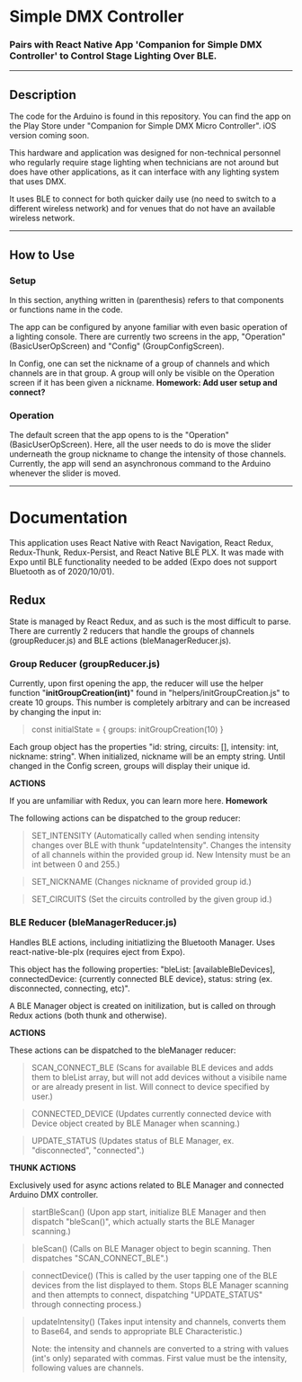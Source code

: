 # Simple DMX Controller

### Pairs with React Native App 'Companion for Simple DMX Controller' to Control Stage Lighting Over BLE.
---
## Description

The code for the Arduino is found in this repository. You can find the app on the Play Store under "Companion for Simple DMX Micro Controller". iOS version coming soon.

This hardware and application was designed for non-technical personnel who regularly require stage lighting when technicians are not around but does have other applications, as it can interface with any lighting system that uses DMX.

It uses BLE to connect for both quicker daily use (no need to switch to a different wireless network) and for venues that do not have an available wireless network.

---
## How to Use

### Setup

In this section, anything written in (parenthesis) refers to that components or functions name in the code.

The app can be configured by anyone familiar with even basic operation of a lighting console. There are currently two screens in the app, "Operation" (BasicUserOpScreen) and "Config" (GroupConfigScreen).

In Config, one can set the nickname of a group of channels and which channels are in that group. A group will only be visible on the Operation screen if it has been given a nickname. **Homework: Add user setup and connect?**

### Operation

The default screen that the app opens to is the "Operation" (BasicUserOpScreen). Here, all the user needs to do is move the slider underneath the group nickname to change the intensity of those channels. Currently, the app will send an asynchronous command to the Arduino whenever the slider is moved.

---
# Documentation

This application uses React Native with React Navigation, React Redux, Redux-Thunk, Redux-Persist, and React Native BLE PLX. It was made with Expo until BLE functionality needed to be added (Expo does not support Bluetooth as of 2020/10/01).

## Redux

State is managed by React Redux, and as such is the most difficult to parse. There are currently 2 reducers that handle the groups of channels (groupReducer.js) and BLE actions (bleManagerReducer.js).

### Group Reducer (groupReducer.js)

Currently, upon first opening the app, the reducer will use the helper function "**initGroupCreation(int)**" found in "helpers/initGroupCreation.js" to create 10 groups. This number is completely arbitrary and can be increased by changing the input in:

> const initialState = {
>   groups: initGroupCreation(10) 
> }

Each group object has the properties "id: string, circuits: [], intensity: int, nickname: string". When initialized, nickname will be an empty string. Until changed in the Config screen, groups will display their unique id.


**ACTIONS**

If you are unfamiliar with Redux, you can learn more here. **Homework**

The following actions can be dispatched to the group reducer:

>SET_INTENSITY (Automatically called when sending intensity changes over BLE with thunk "updateIntensity". Changes the intensity of all channels within the provided group id. New Intensity must be an int between 0 and 255.)

>SET_NICKNAME (Changes nickname of provided group id.)

>SET_CIRCUITS (Set the circuits controlled by the given group id.)

### **BLE Reducer (bleManagerReducer.js)**

Handles BLE actions, including initiatlizing the Bluetooth Manager. Uses react-native-ble-plx (requires eject from Expo).

This object has the following properties: "bleList: [availableBleDevices], connectedDevice: {currently connected BLE device}, status: string (ex. disconnected, connecting, etc)".

A BLE Manager object is created on initilization, but is called on through Redux actions (both thunk and otherwise).

**ACTIONS**

These actions can be dispatched to the bleManager reducer:

>SCAN_CONNECT_BLE (Scans for available BLE devices and adds them to bleList array, but will not add devices without a visibile name or are already present in list. Will connect to device specified by user.)

>CONNECTED_DEVICE (Updates currently connected device with Device object created by BLE Manager when scanning.)

>UPDATE_STATUS (Updates status of BLE Manager, ex. "disconnected", "connected".)

**THUNK ACTIONS**

Exclusively used for async actions related to BLE Manager and connected Arduino DMX controller.

>startBleScan() (Upon app start, initialize BLE Manager and then dispatch "bleScan()", which actually starts the BLE Manager scanning.)

>bleScan() (Calls on BLE Manager object to begin scanning. Then dispatches "SCAN_CONNECT_BLE".)

>connectDevice() (This is called by the user tapping one of the BLE devices from the list displayed to them. Stops BLE Manager scanning and then attempts to connect, dispatching "UPDATE_STATUS" through connecting process.)

>updateIntensity() (Takes input intensity and channels, converts them to Base64, and sends to appropriate BLE Characteristic.)
>
>Note: the intensity and channels are converted to a string with values (int's only) separated with commas. First value must be the intensity, following values are channels.

> 

